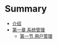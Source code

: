 # Summary

* [介绍](README.md)
* [第一章 系统管理](chapter1.md)
  * [第一节 用户管理](chapter1/di-yi-jie-yong-hu-guan-li.md)


